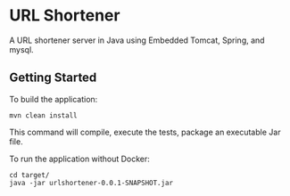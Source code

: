 # URL Shortener

A URL shortener server in Java using Embedded Tomcat, Spring, and mysql.


## Getting Started

To build the application:

    mvn clean install

This command will compile, execute the tests, package an executable Jar file.


To run the application without Docker:
 
    cd target/
    java -jar urlshortener-0.0.1-SNAPSHOT.jar
    
    
